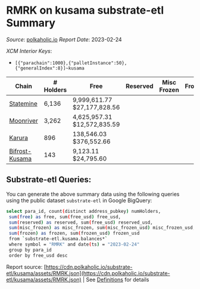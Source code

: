# RMRK on kusama substrate-etl Summary

_Source_: [polkaholic.io](https://polkaholic.io) *Report Date*: 2023-02-24


*XCM Interior Keys*:
* `[{"parachain":1000},{"palletInstance":50},{"generalIndex":8}]~kusama`


| Chain | # Holders | Free | Reserved | Misc Frozen | Frozen | Price | AssetID |
| ----- | --------- | ---- | -------- | ----------- | ------ | ----- | ------- |
| [Statemine](/kusama/1000-statemine) | 6,136 | 9,999,611.77 $27,177,828.56 |   |    |   | $2.72 | `{"Token":"8"}` |
| [Moonriver](/kusama/2023-moonriver) | 3,262 | 4,625,957.31 $12,572,835.59 |   |    |   | $2.72 | `{"Token":"182365888117048807484804376330534607370"}` |
| [Karura](/kusama/2000-karura) | 896 | 138,546.03 $376,552.66 |   |    |   | $2.72 | `{"ForeignAsset":"0"}` |
| [Bifrost-Kusama](/kusama/2001-bifrost-ksm) | 143 | 9,123.11 $24,795.60 |   |    |   | $2.72 | `{"Token":"RMRK"}` |

## Substrate-etl Queries:
You can generate the above summary data using the following queries using the public dataset `substrate-etl` in Google BigQuery:
```bash
select para_id, count(distinct address_pubkey) numHolders, 
 sum(free) as free, sum(free_usd) free_usd,
 sum(reserved) as reserved, sum(free_usd) reserved_usd,
 sum(misc_frozen) as misc_frozen, sum(misc_frozen_usd) misc_frozen_usd,
 sum(frozen) as frozen, sum(frozen_usd) frozen_usd
 from `substrate-etl.kusama.balances*` 
 where symbol = "RMRK" and date(ts) = "2023-02-24"
 group by para_id
 order by free_usd desc
```


Report source: [https://cdn.polkaholic.io/substrate-etl/kusama/assets/RMRK.json](https://cdn.polkaholic.io/substrate-etl/kusama/assets/RMRK.json) | See [Definitions](/DEFINITIONS.md) for details
